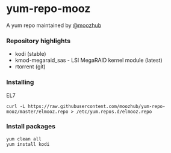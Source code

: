 # yum-repo-mooz

A yum repo maintained by [@moozhub](https://github.com/moozhub)

### Repository highlights

* kodi (stable)
* kmod-megaraid_sas - LSI MegaRAID kernel module (latest)
* rtorrent (git)

### Installing

EL7

```
curl -L https://raw.githubusercontent.com/moozhub/yum-repo-mooz/master/elmooz.repo > /etc/yum.repos.d/elmooz.repo
```

### Install packages

```
yum clean all
yum install kodi
```
